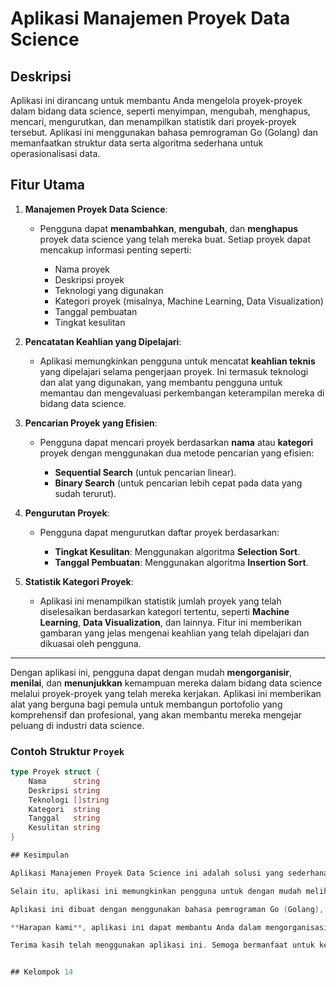# Aplikasi Manajemen Proyek Data Science

## Deskripsi

Aplikasi ini dirancang untuk membantu Anda mengelola proyek-proyek dalam bidang data science, seperti menyimpan, mengubah, menghapus, mencari, mengurutkan, dan menampilkan statistik dari proyek-proyek tersebut. Aplikasi ini menggunakan bahasa pemrograman Go (Golang) dan memanfaatkan struktur data serta algoritma sederhana untuk operasionalisasi data.

## Fitur Utama

1. **Manajemen Proyek Data Science**:

   * Pengguna dapat **menambahkan**, **mengubah**, dan **menghapus** proyek data science yang telah mereka buat. Setiap proyek dapat mencakup informasi penting seperti:

     * Nama proyek
     * Deskripsi proyek
     * Teknologi yang digunakan
     * Kategori proyek (misalnya, Machine Learning, Data Visualization)
     * Tanggal pembuatan
     * Tingkat kesulitan

2. **Pencatatan Keahlian yang Dipelajari**:

   * Aplikasi memungkinkan pengguna untuk mencatat **keahlian teknis** yang dipelajari selama pengerjaan proyek. Ini termasuk teknologi dan alat yang digunakan, yang membantu pengguna untuk memantau dan mengevaluasi perkembangan keterampilan mereka di bidang data science.

3. **Pencarian Proyek yang Efisien**:

   * Pengguna dapat mencari proyek berdasarkan **nama** atau **kategori** proyek dengan menggunakan dua metode pencarian yang efisien:

     * **Sequential Search** (untuk pencarian linear).
     * **Binary Search** (untuk pencarian lebih cepat pada data yang sudah terurut).

4. **Pengurutan Proyek**:

   * Pengguna dapat mengurutkan daftar proyek berdasarkan:

     * **Tingkat Kesulitan**: Menggunakan algoritma **Selection Sort**.
     * **Tanggal Pembuatan**: Menggunakan algoritma **Insertion Sort**.

5. **Statistik Kategori Proyek**:

   * Aplikasi ini menampilkan statistik jumlah proyek yang telah diselesaikan berdasarkan kategori tertentu, seperti **Machine Learning**, **Data Visualization**, dan lainnya. Fitur ini memberikan gambaran yang jelas mengenai keahlian yang telah dipelajari dan dikuasai oleh pengguna.

---

Dengan aplikasi ini, pengguna dapat dengan mudah **mengorganisir**, **menilai**, dan **menunjukkan** kemampuan mereka dalam bidang data science melalui proyek-proyek yang telah mereka kerjakan. Aplikasi ini memberikan alat yang berguna bagi pemula untuk membangun portofolio yang komprehensif dan profesional, yang akan membantu mereka mengejar peluang di industri data science.

### Contoh Struktur `Proyek`

```go
type Proyek struct {
    Nama      string
    Deskripsi string
    Teknologi []string
    Kategori  string
    Tanggal   string
    Kesulitan string
}

## Kesimpulan

Aplikasi Manajemen Proyek Data Science ini adalah solusi yang sederhana namun efektif untuk mengelola berbagai proyek dalam bidang data science. Dengan fitur-fitur seperti menambah, mengubah, menghapus, mencari, dan mengurutkan proyek, aplikasi ini memberikan fleksibilitas dalam mengelola portofolio proyek Anda.

Selain itu, aplikasi ini memungkinkan pengguna untuk dengan mudah melihat statistik berdasarkan kategori proyek yang ada, memberikan wawasan lebih dalam mengenai distribusi proyek berdasarkan kategori tertentu. Dengan menggunakan algoritma dasar seperti *Selection Sort*, *Insertion Sort*, dan *Binary Search*, aplikasi ini berjalan efisien meskipun dengan dataset yang relatif kecil hingga menengah.

Aplikasi ini dibuat dengan menggunakan bahasa pemrograman Go (Golang), yang dikenal dengan kinerja tinggi dan kemudahan penggunaannya. Meskipun aplikasinya berbasis teks, ia tetap memberikan antarmuka yang intuitif dan mudah digunakan.

**Harapan kami**, aplikasi ini dapat membantu Anda dalam mengorganisasi dan mengelola proyek-proyek data science dengan lebih mudah dan terstruktur, serta memberikan ruang bagi kontribusi lebih lanjut dari komunitas pengembang.

Terima kasih telah menggunakan aplikasi ini. Semoga bermanfaat untuk kebutuhan manajemen proyek Anda!


## Kelompok 14
